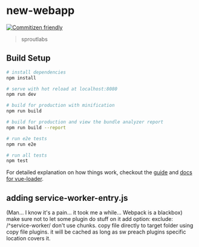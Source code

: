 # new-webapp
[![Commitizen friendly](https://img.shields.io/badge/commitizen-friendly-brightgreen.svg)](http://commitizen.github.io/cz-cli/)


> sproutlabs

## Build Setup

``` bash
# install dependencies
npm install

# serve with hot reload at localhost:8080
npm run dev

# build for production with minification
npm run build

# build for production and view the bundle analyzer report
npm run build --report

# run e2e tests
npm run e2e

# run all tests
npm test
```

For detailed explanation on how things work, checkout the [guide](http://vuejs-templates.github.io/webpack/) and [docs for vue-loader](http://vuejs.github.io/vue-loader).


## adding service-worker-entry.js
(Man... I know it's a pain... it took me a while... Webpack is a blackbox)
make sure not to let some plugin do stuff on it add option: exclude: /^service-worker/
don't use chunks.
copy file directly to target folder using copy file plugins.
it will be cached as long as sw preach plugins specific location covers it.

